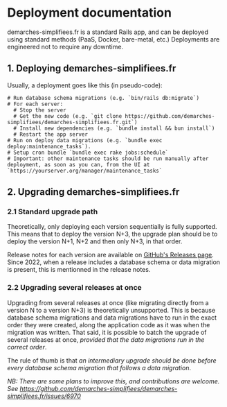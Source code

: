 # Deployment documentation

demarches-simplifiees.fr is a standard Rails app, and can be deployed using standard methods (PaaS, Docker, bare-metal, etc.) Deployments are engineered not to require any downtime.

## 1. Deploying demarches-simplifiees.fr

Usually, a deployment goes like this (in pseudo-code):

```
# Run database schema migrations (e.g. `bin/rails db:migrate`)
# For each server:
  # Stop the server
  # Get the new code (e.g. `git clone https://github.com/demarches-simplifiees/demarches-simplifiees.fr.git`)
  # Install new dependencies (e.g. `bundle install && bun install`)
  # Restart the app server
# Run on deploy data migrations (e.g. `bundle exec deploy:maintenance_tasks`).
# Setup cron bundle `bundle exec rake jobs:schedule`
# Important: other maintenance tasks should be run manually after deployment, as soon as you can, from the UI at `https://yourserver.org/manager/maintenance_tasks`
```

## 2. Upgrading demarches-simplifiees.fr

### 2.1 Standard upgrade path

Theoretically, only deploying each version sequentially is fully supported. This means that to deploy the version N+3, the upgrade plan should be to deploy the version N+1, N+2 and then only N+3, in that order.

Release notes for each version are available on [GitHub's Releases page](https://github.com/demarches-simplifiees/demarches-simplifiees.fr/releases). Since 2022, when a release includes a database schema or data migration is present, this is mentionned in the release notes.

### 2.2 Upgrading several releases at once

Upgrading from several releases at once (like migrating directly from a version N to a version N+3) is theoretically unsupported. This is because database schema migrations and data migrations have to run in the exact order they were created, along the application code as it was when the migration was written.
That said, it is possible to batch the upgrade of several releases at once, _provided that the data migrations run in the correct order_.

The rule of thumb is that _an intermediary upgrade should be done before every database schema migration that follows a data migration_.

_NB: There are some plans to improve this, and contributions are welcome. See https://github.com/demarches-simplifiees/demarches-simplifiees.fr/issues/6970_
